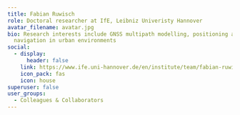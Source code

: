 ```yaml
---
title: Fabian Ruwisch
role: Doctoral researcher at IfE, Leibniz Univeristy Hannover
avatar_filename: avatar.jpg
bio: Research interests include GNSS multipath modelling, positioning and
  navigation in urban environments
social:
  - display:
      header: false
    link: https://www.ife.uni-hannover.de/en/institute/team/fabian-ruwisch/
    icon_pack: fas
    icon: house
superuser: false
user_groups:
  - Colleagues & Collaborators
---
```

